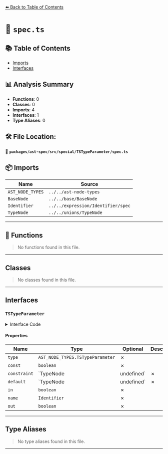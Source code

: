 [⬅️ Back to Table of Contents](../../../../../index.md)

# 📄 `spec.ts`

## 📚 Table of Contents

- [Imports](#imports)
- [Interfaces](#interfaces)

## 📊 Analysis Summary

- **Functions**: 0
- **Classes**: 0
- **Imports**: 4
- **Interfaces**: 1
- **Type Aliases**: 0

## 🛠️ File Location:
📂 **`packages/ast-spec/src/special/TSTypeParameter/spec.ts`**

## 📦 Imports

| Name | Source |
|------|--------|
| `AST_NODE_TYPES` | `../../ast-node-types` |
| `BaseNode` | `../../base/BaseNode` |
| `Identifier` | `../../expression/Identifier/spec` |
| `TypeNode` | `../../unions/TypeNode` |


---

## 🔧 Functions

> No functions found in this file.


---

## Classes

> No classes found in this file.


---

## Interfaces

### `TSTypeParameter`

<details><summary>Interface Code</summary>

```ts
export interface TSTypeParameter extends BaseNode {
  type: AST_NODE_TYPES.TSTypeParameter;
  const: boolean;
  constraint: TypeNode | undefined;
  default: TypeNode | undefined;
  in: boolean;
  name: Identifier;
  out: boolean;
}
```
</details>

#### Properties

| Name | Type | Optional | Description |
|------|------|----------|-------------|
| `type` | `AST_NODE_TYPES.TSTypeParameter` | ✗ |  |
| `const` | `boolean` | ✗ |  |
| `constraint` | `TypeNode | undefined` | ✗ |  |
| `default` | `TypeNode | undefined` | ✗ |  |
| `in` | `boolean` | ✗ |  |
| `name` | `Identifier` | ✗ |  |
| `out` | `boolean` | ✗ |  |


---

## Type Aliases

> No type aliases found in this file.


---